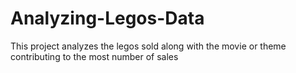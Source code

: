 # Analyzing-Legos-Data
This project analyzes the legos sold along with the movie or theme contributing to the most number of sales
